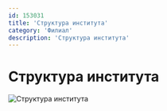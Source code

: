 ```yaml
---
id: 153031
title: 'Структура института'
category: 'Филиал'
description: 'Структура института'
---
```


# Структура института

![Структура института](http://admin.uzdsmi-nf.uz/wp-content/uploads/2021/02/photo_2021-02-09_14-07-45.jpg)
